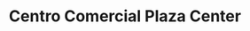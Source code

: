 ---
title: "Centro Comercial Plaza Center"
url: /villa-el-salvador/centro-comercial-plaza-center/
shop: Einkaufszentrum
---